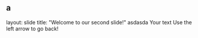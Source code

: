 a
---
layout: slide
title: "Welcome to our second slide!"
asdasda
Your text
Use the left arrow to go back!
